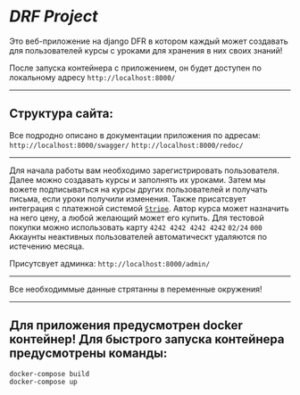 ***DRF Project***
===

Это веб-приложение на django DFR в котором каждый может создавать для пользователей курсы с уроками для хранения в них своих знаний!

После запуска контейнера с приложением, он будет доступен по локальному адресу `http://localhost:8000/`

---
**Структура сайта:**
-
Все подродно описано в документации приложения по адресам:
`http://localhost:8000/swagger/`
`http://localhost:8000/redoc/`

---

Для начала работы вам необходимо зарегистрировать пользователя.
Далее можно создавать курсы и заполнять их уроками.
Затем мы вожете подписываться на курсы других пользователей и получать письма, если уроки получили изменения.
Также присатсвует интеграция с платежной системой [`Stripe`](stripe.com/docs).
Автор курса может назначить на него цену, а любой желающий может его купить.
Для тестовой покупки можно использовать карту `4242 4242 4242 4242`     `02/24`   `000`
Аккаунты неактивных пользователей автоматическт удаляются по истечению месяца.


Присутсвует админка:
`http://localhost:8000/admin/`

---
Все необходиммые данные стрятанны в переменные окружения!

---
Для приложения предусмотрен docker контейнер!
Для быстрого запуска контейнера предусмотрены команды:
-
````
docker-compose build
docker-compose up
````
